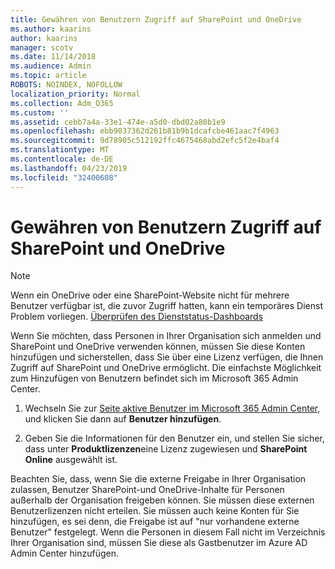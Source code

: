 ```yaml
---
title: Gewähren von Benutzern Zugriff auf SharePoint und OneDrive
ms.author: kaarins
author: kaarins
manager: scotv
ms.date: 11/14/2018
ms.audience: Admin
ms.topic: article
ROBOTS: NOINDEX, NOFOLLOW
localization_priority: Normal
ms.collection: Adm_O365
ms.custom: ''
ms.assetid: cebb7a4a-33e1-474e-a5d0-dbd02a80b1e9
ms.openlocfilehash: ebb9037362d261b81b9b1dcafcbe461aac7f4963
ms.sourcegitcommit: 9d78905c512192ffc4675468abd2efc5f2e4baf4
ms.translationtype: MT
ms.contentlocale: de-DE
ms.lasthandoff: 04/23/2019
ms.locfileid: "32400608"
---
```

# <a name="give-users-access-to-sharepoint-and-onedrive"></a>Gewähren von Benutzern Zugriff auf SharePoint und OneDrive

> [!NOTE]
> Wenn ein OneDrive oder eine SharePoint-Website nicht für mehrere Benutzer verfügbar ist, die zuvor Zugriff hatten, kann ein temporäres Dienst Problem vorliegen. [Überprüfen des Dienststatus-Dashboards](https://portal.office.com/adminportal/home#/servicehealth)
  
Wenn Sie möchten, dass Personen in Ihrer Organisation sich anmelden und SharePoint und OneDrive verwenden können, müssen Sie diese Konten hinzufügen und sicherstellen, dass Sie über eine Lizenz verfügen, die Ihnen Zugriff auf SharePoint und OneDrive ermöglicht. Die einfachste Möglichkeit zum Hinzufügen von Benutzern befindet sich im Microsoft 365 Admin Center.
  
1. Wechseln Sie zur [Seite aktive Benutzer im Microsoft 365 Admin Center](https://portal.office.com/adminportal/home#/users), und klicken Sie dann auf **Benutzer hinzufügen**.
    
2. Geben Sie die Informationen für den Benutzer ein, und stellen Sie sicher, dass unter **Produktlizenzen**eine Lizenz zugewiesen und **SharePoint Online** ausgewählt ist. 
    
Beachten Sie, dass, wenn Sie die externe Freigabe in Ihrer Organisation zulassen, Benutzer SharePoint-und OneDrive-Inhalte für Personen außerhalb der Organisation freigeben können. Sie müssen diese externen Benutzerlizenzen nicht erteilen. Sie müssen auch keine Konten für Sie hinzufügen, es sei denn, die Freigabe ist auf "nur vorhandene externe Benutzer" festgelegt. Wenn die Personen in diesem Fall nicht im Verzeichnis Ihrer Organisation sind, müssen Sie diese als Gastbenutzer im Azure AD Admin Center hinzufügen.
  

